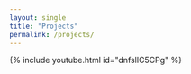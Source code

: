 ```yaml
---
layout: single
title: "Projects"
permalink: /projects/
---
```


<!-- 여기에 프로젝트 관련 내용을 추가하세요 -->
{% include youtube.html id="dnfslIC5CPg" %}

